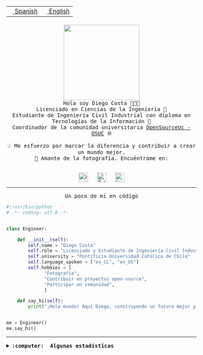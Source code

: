 <table border="0"  align="right">
 <tr><td><a href="README.md"><img src="https://upload.wikimedia.org/wikipedia/commons/thumb/8/89/Bandera_de_Espa%C3%B1a.svg/1200px-Bandera_de_Espa%C3%B1a.svg.png" height="10"> Spanish</a></td>
 <td><a href="README.en.md"><img src="https://upload.wikimedia.org/wikipedia/commons/a/a4/Flag_of_the_United_States.svg" height="10"> English</a></td></tr>
</table><br><br><br>

<p align="center">
  <img src="https://github.com/diegocostares/diegocostares/blob/main/Images/aaa2.gif?raw=true" height="200px" weight="200px">
  <br><samp>
    Hola soy Diego Costa 👨🏻‍💻<br>
    Licenciado en Ciencias de la Ingeniería 🤖<br>
    Estudiante de Ingeniería Civil Industrial con diploma en Tecnologías de la Información 🧠<br>
    Coordinador de la comunidad universitaria <a href="https://github.com/open-source-uc">OpenSourceUc - OSUC</a> 🌐<br>
  <br>
    💡 Me esfuerzo por marcar la diferencia y contribuir a crear un mundo mejor.<br>
    📸 Amante de la fotografía. Encuéntrame en: <br>
  <br></samp>
</p>

<p align="center">
   <a href="https://instagram.com/diegocosta_no" target="blank">
      <img align="center" src="https://cdn.jsdelivr.net/npm/simple-icons@3.0.1/icons/instagram.svg" alt="instagram" height="25px" width="25px" />
      &#8203;
   </a>
   &nbsp; &nbsp; &nbsp;
   <a href="https://t.me/diegocosta_no" target="blank">
      <img align="center" alt="Telegram" width="25px" src="https://icons-for-free.com/iconfiles/png/512/Telegram-1324888767380505522.png" />
      &#8203;
   </a>
   &nbsp; &nbsp; &nbsp;
   <a href="https://www.linkedin.com/in/diegocostar/" target="blank">
      <img align="center" alt="LinkedIn" width="25px" src="https://img.icons8.com/metro/452/linkedin.png" />
      &#8203;
   </a>
</p>

---

<p align="center"><front size="25"><samp>Un poco de mi en código</samp></front></p>

```python
#!/usr/bin/python
# -*- coding: utf-8 -*-


class Engineer:

    def __init__(self):
        self.name = "Diego Costa"
        self.role = "Licenciado y Estudiante de Ingeniería Civil Industrial"
        self.university = "Pontificia Universidad Católica de Chile"
        self.language_spoken = ["es_CL", "en_US"]
        self.hobbies = [
              "Fotografía",
              "Contribuir en proyectos open-source",
              "Participar en comunidad",
              ]

    def say_hi(self):
        print("¡Hola mundo! Aquí Diego, construyendo un futuro mejor y cambiando el mundo.")


me = Engineer()
me.say_hi()
```

---

<details>
  <summary><b><samp>:computer: &nbsp;Algunas estadísticas</samp></b></summary>
  <br/></p>

<!--START_SECTION:waka-->
![Code Time](http://img.shields.io/badge/Code%20Time-1%2C708%20hrs%2034%20mins-blue)

📅 **Soy más productivo los Miércoles** 

```text
Lunes                    8859 commits        ██░░░░░░░░░░░░░░░░░░░░░░░   06.88 % 
Martes                   4036 commits        █░░░░░░░░░░░░░░░░░░░░░░░░   03.14 % 
Miércoles                41333 commits       ████████░░░░░░░░░░░░░░░░░   32.11 % 
Jueves                   34164 commits       ███████░░░░░░░░░░░░░░░░░░   26.54 % 
Viernes                  35704 commits       ███████░░░░░░░░░░░░░░░░░░   27.74 % 
Sábado                   4256 commits        █░░░░░░░░░░░░░░░░░░░░░░░░   03.31 % 
Domingo                  376 commits         ░░░░░░░░░░░░░░░░░░░░░░░░░   00.29 % 
```


📊 **Esta semana me dediqué a** 

```text
🐱‍💻 Proyectos: 
buk-webapp               9 hrs 23 mins       ████████████████████████░   94.44 % 
Ipre-sports-results      30 mins             █░░░░░░░░░░░░░░░░░░░░░░░░   05.12 % 
Testing-Tareas-2024-1    2 mins              ░░░░░░░░░░░░░░░░░░░░░░░░░   00.44 % 
Testing-Grupo-54         0 secs              ░░░░░░░░░░░░░░░░░░░░░░░░░   00.01 % 
```


 Last Updated on 14/07/2024 20:54:55 UTC
<!--END_SECTION:waka-->

<p align="center"> <img src="https://github-readme-stats.vercel.app/api?username=diegocostares&show_icons=true&theme=ayu-mirage" alt="abhisheknaiidu" /></p>

</details>
